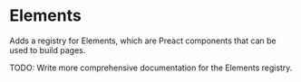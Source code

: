 # Elements

Adds a registry for Elements, which are Preact components that can be used to build pages.

TODO: Write more comprehensive documentation for the Elements registry.
